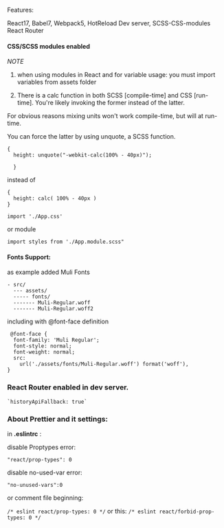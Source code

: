Features:

React17, Babel7, Webpack5, HotReload Dev server, SCSS-CSS-modules React Router

#### CSS/SCSS modules enabled

_NOTE_

1. when using modules in React and for variable usage: you must import variables from assets folder

2. There is a calc function in both SCSS [compile-time] and CSS [run-time]. You're likely invoking the former instead of the latter.

For obvious reasons mixing units won't work compile-time, but will at run-time.

You can force the latter by using unquote, a SCSS function.

```
{
  height: unquote("-webkit-calc(100% - 40px)");

  }

```

instead of

```
{
  height: calc( 100% - 40px )
}
```

`import './App.css'`

or module

`import styles from './App.module.scss"`

#### Fonts Support:

as example added Muli Fonts

```
- src/
  --- assets/
  ----- fonts/
  ------- Muli-Regular.woff
  ------- Muli-Regular.woff2

```

including with @font-face definition

```
 @font-face {
  font-family: 'Muli Regular';
  font-style: normal;
  font-weight: normal;
  src:
    url('./assets/fonts/Muli-Regular.woff') format('woff'),
}
```

### React Router enabled in dev server.

    `historyApiFallback: true`

### About Prettier and it settings:

in **.eslintrc** :

disable Proptypes error:

`"react/prop-types": 0`

disable no-used-var error:

`"no-unused-vars":0`

or comment file beginning:

`/* eslint react/prop-types: 0 */`
or this:
`/* eslint react/forbid-prop-types: 0 */`
